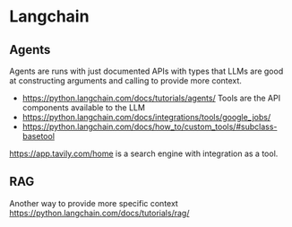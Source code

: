 # Langchain
## Agents 

Agents are runs with just documented APIs with types that LLMs are good at constructing arguments and calling to provide more context.  

* https://python.langchain.com/docs/tutorials/agents/
Tools are the API components available to the LLM
* https://python.langchain.com/docs/integrations/tools/google_jobs/
* https://python.langchain.com/docs/how_to/custom_tools/#subclass-basetool

https://app.tavily.com/home is a search engine with integration as a tool.

## RAG
Another way to provide more specific context
https://python.langchain.com/docs/tutorials/rag/